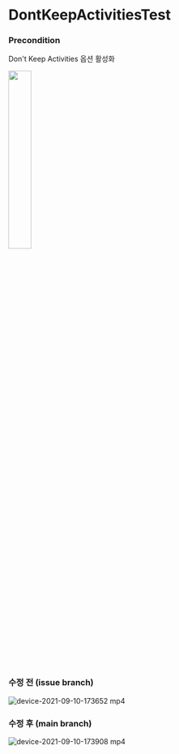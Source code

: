 # DontKeepActivitiesTest

### Precondition
Don't Keep Activities 옵션 활성화

<img src="https://user-images.githubusercontent.com/48344355/132824659-4c6810df-a5d6-4be5-aef9-d4f5972d7de1.png" width=30% />

### 수정 전 (issue branch)
![device-2021-09-10-173652 mp4](https://user-images.githubusercontent.com/48344355/132825771-3a08da97-32ce-44b3-b1af-d544f8fe919e.gif)


### 수정 후 (main branch)
![device-2021-09-10-173908 mp4](https://user-images.githubusercontent.com/48344355/132826033-9b190d9c-4b1e-42e0-9434-f5f9c4823049.gif)
